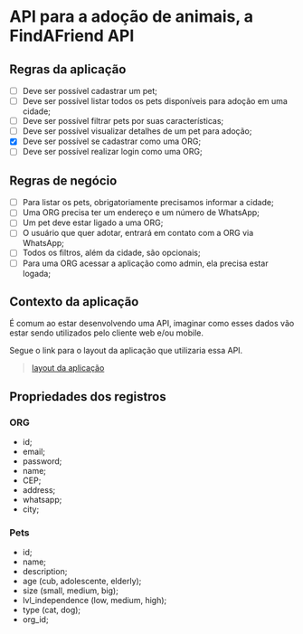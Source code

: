 # API para a adoção de animais, a FindAFriend API

## Regras da aplicação

- [ ] Deve ser possível cadastrar um pet;
- [ ] Deve ser possível listar todos os pets disponíveis para adoção em uma cidade;
- [ ] Deve ser possível filtrar pets por suas características;
- [ ] Deve ser possível visualizar detalhes de um pet para adoção;
- [x] Deve ser possível se cadastrar como uma ORG;
- [ ] Deve ser possível realizar login como uma ORG;

## Regras de negócio

- [ ] Para listar os pets, obrigatoriamente precisamos informar a cidade;
- [ ] Uma ORG precisa ter um endereço e um número de WhatsApp;
- [ ] Um pet deve estar ligado a uma ORG;
- [ ] O usuário que quer adotar, entrará em contato com a ORG via WhatsApp;
- [ ] Todos os filtros, além da cidade, são opcionais;
- [ ] Para uma ORG acessar a aplicação como admin, ela precisa estar logada;

## Contexto da aplicação

É comum ao estar desenvolvendo uma API, imaginar como esses dados vão estar sendo utilizados pelo cliente web e/ou mobile.

Segue o link para o layout da aplicação que utilizaria essa API.

> [layout da aplicação](<https://www.figma.com/file/sIjvM84tYyv0NyJzdyvEbJ/Find-A-Friend-(APP)?node-id=1-2&t=pJli3ch6IUoM44mo-0>)

## Propriedades dos registros

### ORG

- id;
- email;
- password;
- name;
- CEP;
- address;
- whatsapp;
- city;

### Pets

- id;
- name;
- description;
- age (cub, adolescente, elderly);
- size (small, medium, big);
- lvl_independence (low, medium, high);
- type (cat, dog);
- org_id;
